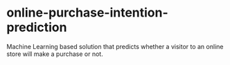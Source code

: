 # online-purchase-intention-prediction
Machine Learning based solution that predicts whether a visitor to an online store will make a purchase or not. 
